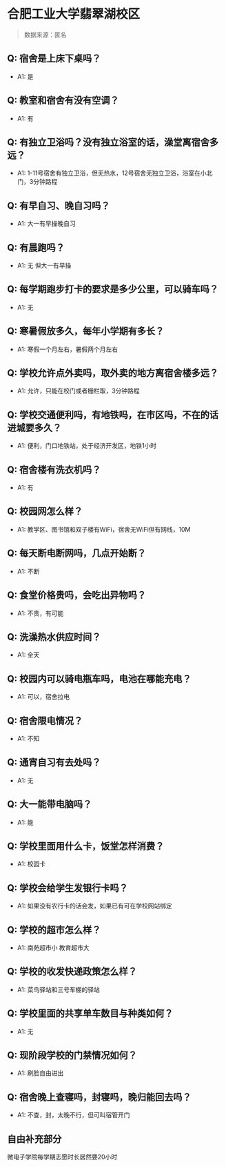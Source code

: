 # 合肥工业大学翡翠湖校区

> 数据来源：匿名

## Q: 宿舍是上床下桌吗？

- A1: 是

## Q: 教室和宿舍有没有空调？

- A1: 有

## Q: 有独立卫浴吗？没有独立浴室的话，澡堂离宿舍多远？

- A1: 1-11号宿舍有独立卫浴，但无热水，12号宿舍无独立卫浴，浴室在小北门，3分钟路程

## Q: 有早自习、晚自习吗？

- A1: 大一有早操晚自习

## Q: 有晨跑吗？

- A1: 无 但大一有早操

## Q: 每学期跑步打卡的要求是多少公里，可以骑车吗？

- A1: 无

## Q: 寒暑假放多久，每年小学期有多长？

- A1: 寒假一个月左右，暑假两个月左右

## Q: 学校允许点外卖吗，取外卖的地方离宿舍楼多远？

- A1: 允许，只能在校门或者栅栏取，3分钟路程

## Q: 学校交通便利吗，有地铁吗，在市区吗，不在的话进城要多久？

- A1: 便利，门口地铁站，处于经济开发区，地铁1小时

## Q: 宿舍楼有洗衣机吗？

- A1: 有

## Q: 校园网怎么样？

- A1: 教学区、图书馆和双子楼有WiFi，宿舍无WiFi但有网线，10M

## Q: 每天断电断网吗，几点开始断？

- A1: 不断

## Q: 食堂价格贵吗，会吃出异物吗？

- A1: 不贵，有可能

## Q: 洗澡热水供应时间？

- A1: 全天

## Q: 校园内可以骑电瓶车吗，电池在哪能充电？

- A1: 可以，宿舍拉电

## Q: 宿舍限电情况？

- A1: 不知

## Q: 通宵自习有去处吗？

- A1: 无

## Q: 大一能带电脑吗？

- A1: 能

## Q: 学校里面用什么卡，饭堂怎样消费？

- A1: 校园卡

## Q: 学校会给学生发银行卡吗？

- A1: 如果没有农行卡的话会发，如果已有可在学校网站绑定

## Q: 学校的超市怎么样？

- A1: 南苑超市小 教育超市大

## Q: 学校的收发快递政策怎么样？

- A1: 菜鸟驿站和三号车棚的驿站

## Q: 学校里面的共享单车数目与种类如何？

- A1: 无

## Q: 现阶段学校的门禁情况如何？

- A1: 刷脸自由进出

## Q: 宿舍晚上查寝吗，封寝吗，晚归能回去吗？

- A1: 不查，封，太晚不行，但可叫宿管开门

## 自由补充部分

微电子学院每学期志愿时长居然要20小时